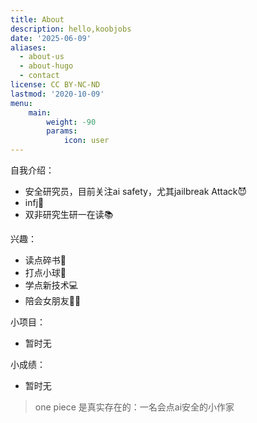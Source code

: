 ```yaml
---
title: About
description: hello,koobjobs
date: '2025-06-09'
aliases:
  - about-us
  - about-hugo
  - contact
license: CC BY-NC-ND
lastmod: '2020-10-09'
menu:
    main: 
        weight: -90
        params:
            icon: user
---
```



自我介绍：
- 安全研究员，目前关注ai safety，尤其jailbreak Attack😈
- infj🤔
- 双非研究生研一在读📚

兴趣：
- 读点碎书📒
- 打点小球🏀
- 学点新技术💻
- 陪会女朋友👧🏻

小项目：
- 暂时无



小成绩：
- 暂时无


> one piece 是真实存在的：一名会点ai安全的小作家







